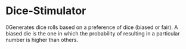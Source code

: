 # Dice-Stimulator
0Generates dice rolls based on a preference of dice (biased or fair). A biased die is the one in which the probability of resulting in a particular number is higher than others.
